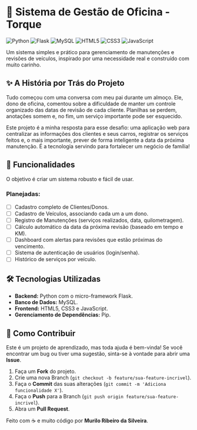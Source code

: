 # 🚗 Sistema de Gestão de Oficina - Torque

![Python](https://img.shields.io/badge/Python-3776AB?style=for-the-badge&logo=python&logoColor=white)
![Flask](https://img.shields.io/badge/Flask-000000?style=for-the-badge&logo=flask&logoColor=white)
![MySQL](https://img.shields.io/badge/MySQL-4479A1?style=for-the-badge&logo=mysql&logoColor=white)
![HTML5](https://img.shields.io/badge/HTML5-E34F26?style=for-the-badge&logo=html5&logoColor=white)
![CSS3](https://img.shields.io/badge/CSS3-1572B6?style=for-the-badge&logo=css3&logoColor=white)
![JavaScript](https://img.shields.io/badge/JavaScript-F7DF1E?style=for-the-badge&logo=javascript&logoColor=black)

Um sistema simples e prático para gerenciamento de manutenções e revisões de veículos, inspirado por uma necessidade real e construído com muito carinho.

## ✨ A História por Trás do Projeto

Tudo começou com uma conversa com meu pai durante um almoço. Ele, dono de oficina, comentou sobre a dificuldade de manter um controle organizado das datas de revisão de cada cliente. Planilhas se perdem, anotações somem e, no fim, um serviço importante pode ser esquecido.

Este projeto é a minha resposta para esse desafio: uma aplicação web para centralizar as informações dos clientes e seus carros, registrar os serviços feitos e, o mais importante, prever de forma inteligente a data da próxima manutenção. É a tecnologia servindo para fortalecer um negócio de família!

## 🚀 Funcionalidades

O objetivo é criar um sistema robusto e fácil de usar.

### Planejadas:
- [ ] Cadastro completo de Clientes/Donos.
- [ ] Cadastro de Veículos, associando cada um a um dono.
- [ ] Registro de Manutenções (serviços realizados, data, quilometragem).
- [ ] Cálculo automático da data da próxima revisão (baseado em tempo e KM).
- [ ] Dashboard com alertas para revisões que estão próximas do vencimento.
- [ ] Sistema de autenticação de usuários (login/senha).
- [ ] Histórico de serviços por veículo.

## 🛠️ Tecnologias Utilizadas

* **Backend:** Python com o micro-framework Flask.
* **Banco de Dados:** MySQL.
* **Frontend:** HTML5, CSS3 e JavaScript.
* **Gerenciamento de Dependências:** Pip.

## 🤝 Como Contribuir

Este é um projeto de aprendizado, mas toda ajuda é bem-vinda! Se você encontrar um bug ou tiver uma sugestão, sinta-se à vontade para abrir uma **Issue**.

1.  Faça um **Fork** do projeto.
2.  Crie uma nova Branch (`git checkout -b feature/sua-feature-incrivel`).
3.  Faça o **Commit** das suas alterações (`git commit -m 'Adiciona funcionalidade X'`).
4.  Faça o **Push** para a Branch (`git push origin feature/sua-feature-incrivel`).
5.  Abra um **Pull Request**.

Feito com ☕ e muito código por **Murilo Ribeiro da Silveira**.
